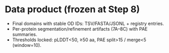 # Data product (frozen at Step 8)
- Final domains with stable OD IDs: TSV/FASTA/JSONL + registry entries.
- Per-protein segmentation/refinement artifacts (7A–8C) with PAE summaries.
- Thresholds locked: pLDDT<50, ≥50 aa, PAE split>15 / merge<5 (window=10).
